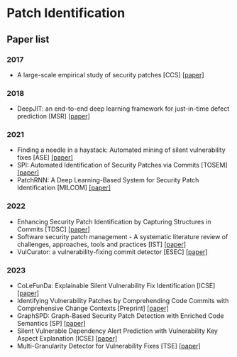 # Patch Identification 





## Paper list

### 2017

+ A large-scale empirical study of security patches [CCS] [[paper]](https://dl.acm.org/doi/pdf/10.1145/3133956.3134072)

### 2018

+ DeepJIT: an end-to-end deep learning framework for just-in-time defect prediction [MSR] [[paper]](https://ink.library.smu.edu.sg/cgi/viewcontent.cgi?article=5489&context=sis_research)



### 2021

+  Finding a needle in a haystack: Automated mining of silent vulnerability fixes [ASE] [[paper]](https://xin-xia.github.io/publication/ase211.pdf)
+ SPI: Automated Identification of Security Patches via Commits [TOSEM] [[paper]](https://arxiv.org/pdf/2105.14565.pdf)
+ PatchRNN: A Deep Learning-Based System for Security Patch Identification [MILCOM] [[paper]](https://arxiv.org/pdf/2108.03358.pdf)



### 2022

+ Enhancing Security Patch Identification by Capturing Structures in Commits [TDSC] [[paper]](https://arxiv.org/pdf/2207.09022.pdf)
+ Software security patch management - A systematic literature review of challenges, approaches, tools and practices [IST] [[paper]](https://www.sciencedirect.com/science/article/pii/S0950584921002147)
+ VulCurator: a vulnerability-fixing commit detector [ESEC] [[paper]](https://arxiv.org/pdf/2209.03260.pdf)



### 2023

+ CoLeFunDa: Explainable Silent Vulnerability Fix Identification [ICSE] [[paper]](https://ieeexplore.ieee.org/document/10172826)
+ Identifying Vulnerability Patches by Comprehending Code Commits with Comprehensive Change Contexts [Preprint] [[paper]](https://arxiv.org/pdf/2310.02530.pdf)
+ GraphSPD: Graph-Based Security Patch Detection with Enriched Code Semantics [SP] [[paper]](https://ieeexplore.ieee.org/stamp/stamp.jsp?tp=&arnumber=10179479)
+ Silent Vulnerable Dependency Alert Prediction with Vulnerability Key Aspect Explanation [ICSE] [[paper]](https://arxiv.org/pdf/2302.07445.pdf)
+  Multi-Granularity Detector for Vulnerability Fixes [TSE] [[paper]]()